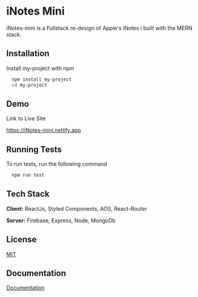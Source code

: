 
# iNotes Mini

iNotes-mini is a Fullstack re-design of Apple's iNotes i built with the MERN stack.



## Installation

Install my-project with npm

```bash
  npm install my-project
  cd my-project
```
    
## Demo

Link to Live Site

https://iNotes-mini.netlify.app
## Running Tests

To run tests, run the following command

```bash
  npm run test
```


## Tech Stack

**Client:** ReactJs, Styled Components, AOS, React-Router

**Server:** Firebase, Express, Node, MongoDb


## License

[MIT](https://choosealicense.com/licenses/mit/)


## Documentation

[Documentation]()

